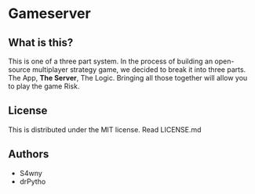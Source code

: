 # Gameserver

What is this? 
--------------
This is one of a three part system. In the process of building an open-source multiplayer strategy game, we decided to break it into three parts. The App, **The Server**, The Logic. Bringing all those together will allow you to play the game Risk. 

License
--------
This is distributed under the MIT license. Read LICENSE.md

Authors
--------
- S4wny
- drPytho
